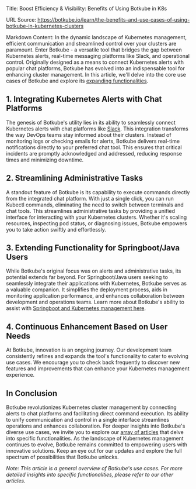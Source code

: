 Title: Boost Efficiency & Visibility: Benefits of Using Botkube in K8s

URL Source: https://botkube.io/learn/the-benefits-and-use-cases-of-using-botkube-in-kubernetes-clusters

Markdown Content:
In the dynamic landscape of Kubernetes management, efficient communication and streamlined control over your clusters are paramount. Enter Botkube - a versatile tool that bridges the gap between Kubernetes alerts, real-time messaging platforms like Slack, and operational control. Originally designed as a means to connect Kubernetes alerts with popular chat platforms, Botkube has evolved into an indispensable tool for enhancing cluster management. In this article, we'll delve into the core use cases of Botkube and explore its [expanding functionalities](https://botkube.io/features).

**1\.** Integrating Kubernetes Alerts with Chat Platforms
---------------------------------------------------------

The genesis of Botkube's utility lies in its ability to seamlessly connect Kubernetes alerts with chat platforms like [Slack](https://botkube.io/integration/slack). This integration transforms the way DevOps teams stay informed about their clusters. Instead of monitoring logs or checking emails for alerts, Botkube delivers real-time notifications directly to your preferred chat tool. This ensures that critical incidents are promptly acknowledged and addressed, reducing response times and minimizing downtime.

**2.** Streamlining Administrative Tasks
----------------------------------------

A standout feature of Botkube is its capability to execute commands directly from the integrated chat platform. With just a single click, you can run Kubectl commands, eliminating the need to switch between terminals and chat tools. This streamlines administrative tasks by providing a unified interface for interacting with your Kubernetes clusters. Whether it's scaling resources, inspecting pod status, or diagnosing issues, Botkube empowers you to take action swiftly and effortlessly.

**3\.** Extending Functionality for Springboot/Java Users
---------------------------------------------------------

While Botkube's original focus was on alerts and administrative tasks, its potential extends far beyond. For Springboot/Java users seeking to seamlessly integrate their applications with Kubernetes, Botkube serves as a valuable companion. It simplifies the deployment process, aids in monitoring application performance, and enhances collaboration between development and operations teams. Learn more about Botkube's ability to assist with [Springboot and Kubernetes management here](https://botkube.io/learn/spring-boot).

**4\.** Continuous Enhancement Based on User Needs
--------------------------------------------------

At Botkube, innovation is an ongoing journey. Our development team consistently refines and expands the tool's functionality to cater to evolving use cases. We encourage you to check back frequently to discover new features and improvements that can enhance your Kubernetes management experience.

In Conclusion
-------------

Botkube revolutionizes Kubernetes cluster management by connecting alerts to chat platforms and facilitating direct command execution. Its ability to unify communication and control in a single interface streamlines operations and enhances collaboration. For deeper insights into Botkube's diverse use cases, we invite you to explore our [array of articles](https://botkube.io/learn-main-topic/use-cases) that delve into specific functionalities. As the landscape of Kubernetes management continues to evolve, Botkube remains committed to empowering users with innovative solutions. Keep an eye out for our updates and explore the full spectrum of possibilities that Botkube unlocks.

_Note: This article is a general overview of Botkube's use cases. For more detailed insights into specific functionalities, please refer to our other articles._
